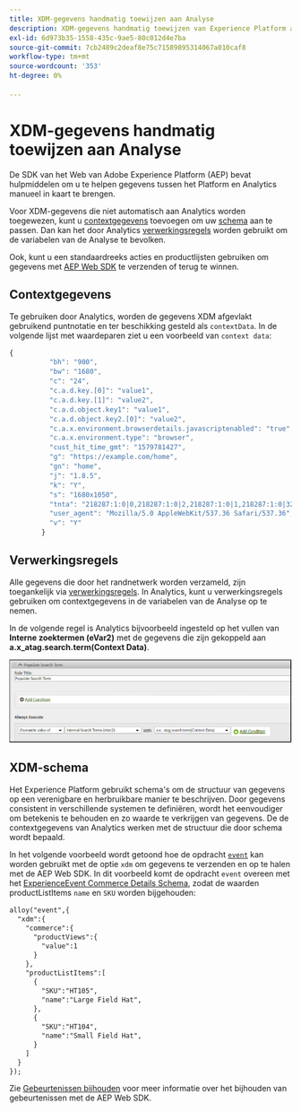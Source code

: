 ```yaml
---
title: XDM-gegevens handmatig toewijzen aan Analyse
description: XDM-gegevens handmatig toewijzen van Experience Platform aan Adobe Analytics
exl-id: 6d973b35-1558-435c-9ae5-80c012d4e7ba
source-git-commit: 7cb2489c2deaf8e75c71589895314067a010caf8
workflow-type: tm+mt
source-wordcount: '353'
ht-degree: 0%

---
```


# XDM-gegevens handmatig toewijzen aan Analyse

De SDK van het Web van Adobe Experience Platform (AEP) bevat hulpmiddelen om u te helpen gegevens tussen het Platform en Analytics manueel in kaart te brengen.

Voor XDM-gegevens die niet automatisch aan Analytics worden toegewezen, kunt u [contextgegevens](https://experienceleague.adobe.com/docs/analytics/implementation/vars/page-vars/contextdata.html) toevoegen om uw [schema](https://experienceleague.adobe.com/docs/experience-platform/xdm/schema/composition.html) aan te passen. Dan kan het door Analytics [verwerkingsregels](https://experienceleague.adobe.com/docs/analytics/admin/admin-tools/processing-rules/processing-rules-configuration/t-processing-rules.html) worden gebruikt om de variabelen van de Analyse te bevolken.

Ook, kunt u een standaardreeks acties en productlijsten gebruiken om gegevens met [AEP Web SDK](https://experienceleague.adobe.com/docs/experience-platform/edge/home.html?lang=en) te verzenden of terug te winnen.

## Contextgegevens

Te gebruiken door Analytics, worden de gegevens XDM afgevlakt gebruikend puntnotatie en ter beschikking gesteld als `contextData`. In de volgende lijst met waardeparen ziet u een voorbeeld van `context data`:

```javascript
{
          "bh": "900",
          "bw": "1680",
          "c": "24",
          "c.a.d.key.[0]": "value1",
          "c.a.d.key.[1]": "value2",
          "c.a.d.object.key1": "value1",
          "c.a.d.object.key2.[0]": "value2",
          "c.a.x.environment.browserdetails.javascriptenabled": "true",
          "c.a.x.environment.type": "browser",
          "cust_hit_time_gmt": "1579781427",
          "g": "https://example.com/home",
          "gn": "home",
          "j": "1.8.5",
          "k": "Y",
          "s": "1680x1050",
          "tnta": "218287:1:0|0,218287:1:0|2,218287:1:0|1,218287:1:0|32767,218287:1:0|1,218287:1:0|0,218287:1:0|1,218287:1:0|0,218287:1:0|1",
          "user_agent": "Mozilla/5.0 AppleWebKit/537.36 Safari/537.36",
          "v": "Y"
        }
```

## Verwerkingsregels

Alle gegevens die door het randnetwerk worden verzameld, zijn toegankelijk via [verwerkingsregels](https://experienceleague.adobe.com/docs/analytics/admin/admin-tools/processing-rules/processing-rules-configuration/t-processing-rules.html). In Analytics, kunt u verwerkingsregels gebruiken om contextgegevens in de variabelen van de Analyse op te nemen.

In de volgende regel is Analytics bijvoorbeeld ingesteld op het vullen van **Interne zoektermen (eVar2)** met de gegevens die zijn gekoppeld aan **a.x_atag.search.term(Context Data)**.

![](assets/examplerule.png)


## XDM-schema

Het Experience Platform gebruikt schema&#39;s om de structuur van gegevens op een verenigbare en herbruikbare manier te beschrijven. Door gegevens consistent in verschillende systemen te definiëren, wordt het eenvoudiger om betekenis te behouden en zo waarde te verkrijgen van gegevens. De de contextgegevens van Analytics werken met de structuur die door schema wordt bepaald.

In het volgende voorbeeld wordt getoond hoe de opdracht [`event`](https://experienceleague.adobe.com/docs/experience-platform/edge/fundamentals/tracking-events.html) kan worden gebruikt met de optie `xdm` om gegevens te verzenden en op te halen met de AEP Web SDK. In dit voorbeeld komt de opdracht `event` overeen met het [ExperienceEvent Commerce Details Schema](https://github.com/adobe/xdm/blob/1c22180490558e3c13352fe3e0540cb7e93c69ca/docs/reference/context/experienceevent-commerce.schema.md), zodat de waarden productListItems `name` en `SKU` worden bijgehouden:


```
alloy("event",{
  "xdm":{
    "commerce":{
      "productViews":{
        "value":1
      }
    },
    "productListItems":[
      {
        "SKU":"HT105",
        "name":"Large Field Hat",
      },
      {
        "SKU":"HT104",
        "name":"Small Field Hat",
      }
    ]
  }
});
```

Zie [Gebeurtenissen bijhouden](https://experienceleague.adobe.com/docs/experience-platform/edge/fundamentals/tracking-events.html) voor meer informatie over het bijhouden van gebeurtenissen met de AEP Web SDK.
